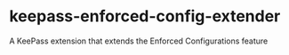 # keepass-enforced-config-extender
A KeePass extension that extends the Enforced Configurations feature
